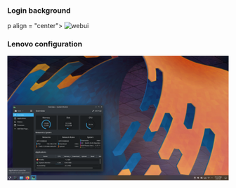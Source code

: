 ### Login background

p align = "center">
  <img width="800" alt="webui" src="https://github.com/NixOS/nixos-artwork/blob/master/wallpapers/nix-wallpaper-waterfall.png">
</p>

### Lenovo configuration

<p align = "center">
  <img width="800" alt="webui" src="/assets/readme/19.png">
</p>
